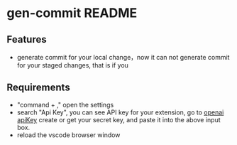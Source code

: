 # gen-commit README

## Features

- generate commit for your local change，now it can not generate commit for your staged changes, that is if you

## Requirements

- "command + ," open the settings
- search "Api Key", you can see API key for your extension, go to [openai apiKey](https://platform.openai.com/account/api-keys) create or get your secret key, and paste it into the above input box.
- reload the vscode browser window
